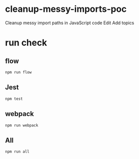 # cleanup-messy-imports-poc
Cleanup messy import paths in JavaScript code Edit Add topics

# run check 
## flow 
```
npm run flow 
```

## Jest 
```
npm test
```


## webpack 
```
npm run webpack 
```

## All
```
npm run all
```